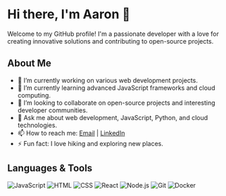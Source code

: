 # Hi there, I'm Aaron 👋

Welcome to my GitHub profile! I'm a passionate developer with a love for creating innovative solutions and contributing to open-source projects. 

## About Me

- 🔭 I’m currently working on various web development projects.
- 🌱 I’m currently learning advanced JavaScript frameworks and cloud computing.
- 👯 I’m looking to collaborate on open-source projects and interesting developer communities.
- 💬 Ask me about web development, JavaScript, Python, and cloud technologies.
- 📫 How to reach me: [Email](mailto:aaronlamz2022@gmail.com) | [LinkedIn](https://www.linkedin.com/in/jiajun-lin-43673b1a0)
- ⚡ Fun fact: I love hiking and exploring new places.

## Languages & Tools

![JavaScript](https://img.shields.io/badge/-JavaScript-yellow?style=flat&logo=javascript)
![HTML](https://img.shields.io/badge/-HTML-orange?style=flat&logo=html5)
![CSS](https://img.shields.io/badge/-CSS-blue?style=flat&logo=css3)
![React](https://img.shields.io/badge/-React-blue?style=flat&logo=react)
![Node.js](https://img.shields.io/badge/-Node.js-green?style=flat&logo=node.js)
![Git](https://img.shields.io/badge/-Git-orange?style=flat&logo=git)
![Docker](https://img.shields.io/badge/-Docker-blue?style=flat&logo=docker)

<!--
## GitHub Stats

![Aaron Lamz's GitHub stats](https://github-readme-stats.vercel.app/api?username=aaronlamz&show_icons=true&theme=radical)

## Top Languages

![Top Languages](https://github-readme-stats.vercel.app/api/top-langs/?username=aaronlamz&layout=compact&theme=radical)
-->
<!--## Projects

Here are some of my notable projects:

- [Project 1](https://github.com/aaronlamz/project1): Description of project 1.
- [Project 2](https://github.com/aaronlamz/project2): Description of project 2.
- [Project 3](https://github.com/aaronlamz/project3): Description of project 3.

Feel free to explore my repositories and reach out if you'd like to collaborate on something exciting!

---

Thank you for visiting my profile. Have a great day! 😊
-->
